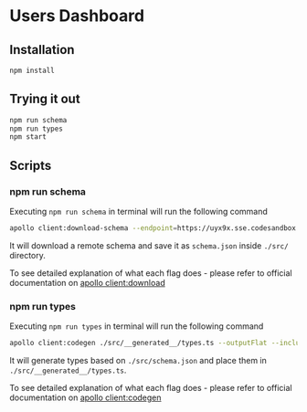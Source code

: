 # Users Dashboard

## Installation

```bash
npm install
```

## Trying it out

```bash
npm run schema
npm run types
npm start
```

## Scripts

### npm run schema

Executing `npm run schema` in terminal will run the following command

```bash
apollo client:download-schema --endpoint=https://uyx9x.sse.codesandbox.io ./src/schema.json
```

It will download a remote schema and save it as `schema.json` inside `./src/` directory.

To see detailed explanation of what each flag does - please refer to official documentation on [apollo client:download](https://github.com/apollographql/apollo-tooling#apollo-clientdownload-schema-output)

### npm run types

Executing `npm run types` in terminal will run the following command

```bash
apollo client:codegen ./src/__generated__/types.ts --outputFlat --includes=./src/**/queries.ts --addTypename --localSchemaFile=./src/schema.json --target=typescript
```

It will generate types based on `./src/schema.json` and place them in `./src/__generated__/types.ts`.

To see detailed explanation of what each flag does - please refer to official documentation on [apollo client:codegen](https://github.com/apollographql/apollo-tooling#apollo-clientcodegen-output)
